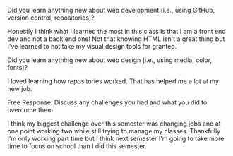 Did you learn anything new about web development (i.e., using GitHub, version control, repositories)?

Honestly I think what I learned the most in this class is that I am a front end dev and not a back end one! Not that knowing HTML isn't a great thing but I've learned to not take my visual design tools for granted.

Did you learn anything new about web design (i.e., using media, color, fonts)?

I loved learning how repositories worked. That has helped me a lot at my new job.

Free Response: Discuss any challenges you had and what you did to overcome them.

I think my biggest challenge over this semester was changing jobs and at one point working two while still trying to manage my classes. Thankfully I'm only working part time but I think next semester I'm going to take more time to focus on school than I did this semester.